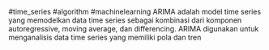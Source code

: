 #time_series #algorithm #machinelearning 
ARIMA adalah model time series yang memodelkan data time series sebagai kombinasi dari komponen autoregressive, moving average, dan differencing.
ARIMA digunakan untuk menganalisis data time series yang memiliki pola dan tren